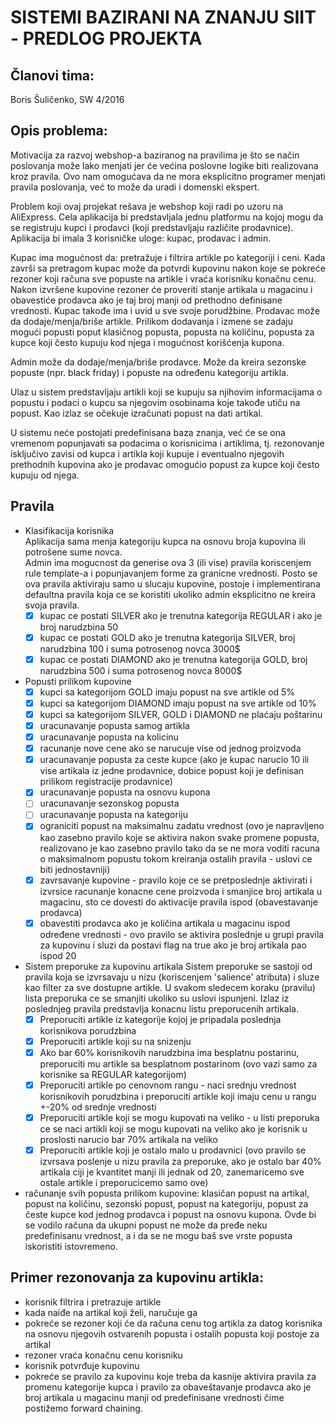 # SISTEMI BAZIRANI NA ZNANJU SIIT - PREDLOG PROJEKTA

## Članovi tima:
Boris Šuličenko, SW 4/2016

## Opis problema:
Motivacija za razvoj webshop-a baziranog na pravilima je što se način poslovanja može lako menjati jer će većina poslovne logike biti realizovana kroz pravila. Ovo nam omogućava da ne mora eksplicitno programer menjati pravila poslovanja, već to može da uradi i domenski ekspert.

Problem koji ovaj projekat rešava je webshop koji radi po uzoru na AliExpress. Cela aplikacija bi predstavljala jednu platformu na kojoj mogu da se registruju kupci i prodavci (koji predstavljaju različite prodavnice). Aplikacija bi imala 3 korisničke uloge: kupac, prodavac i admin.

Kupac ima mogućnost da: pretražuje i filtrira artikle po kategoriji i ceni. Kada završi sa pretragom kupac može da potvrdi kupovinu nakon koje se pokreće rezoner koji računa sve popuste na artikle i vraća korisniku konačnu cenu. Nakon izvršene kupovine rezoner će proveriti stanje artikala u magacinu i obavestiće prodavca ako je taj broj manji od prethodno definisane vrednosti. Kupac takođe ima i uvid u sve svoje porudžbine.
Prodavac može da dodaje/menja/briše artikle. Prilikom dodavanja i izmene se zadaju mogući popusti poput klasičnog popusta, popusta na količinu, popusta za kupce koji često kupuju kod njega i mogućnost korišćenja kupona.

Admin može da dodaje/menja/briše prodavce. Može da kreira sezonske popuste (npr. black friday) i popuste na određenu kategoriju artikla.

Ulaz u sistem predstavljaju artikli koji se kupuju sa njihovim informacijama o popustu i podaci o kupcu sa njegovim osobinama koje takođe utiču na popust. Kao izlaz se očekuje izračunati popust na dati artikal.

U sistemu neće postojati predefinisana baza znanja, već će se ona vremenom popunjavati sa podacima o korisnicima i artiklima, tj. rezonovanje isključivo zavisi od kupca i artikla koji kupuje i eventualno njegovih prethodnih kupovina ako je prodavac omogućio popust za kupce koji često kupuju od njega.
	
## Pravila
- Klasifikacija korisnika  
	Aplikacija sama menja kategoriju kupca na osnovu broja kupovina ili potrošene sume novca.  
	Admin ima mogucnost da generise ova 3 (ili vise) pravila koriscenjem rule template-a i popunjavanjem forme za granicne 
	vrednosti. Posto se ova pravila aktiviraju samo u slucaju kupovine, postoje i implementirana defaultna pravila
	koja ce se koristiti ukoliko admin eksplicitno ne kreira svoja pravila. 
	- [x] kupac ce postati SILVER ako je trenutna kategorija REGULAR i ako je broj narudzbina 50
	- [x] kupac ce postati GOLD ako je trenutna kategorija SILVER, broj narudzbina 100 i suma potrosenog novca 3000$
	- [x] kupac ce postati DIAMOND ako je trenutna kategorija GOLD, broj narudzbina 500 i suma potrosenog novca 8000$

- Popusti prilikom kupovine
	- [x] kupci sa kategorijom GOLD imaju popust na sve artikle od 5%
	- [x] kupci sa kategorijom DIAMOND imaju popust na sve artikle od 10%
	- [x] kupci sa kategorijom SILVER, GOLD i DIAMOND ne plaćaju poštarinu
	- [x] uracunavanje popusta samog artikla
	- [x] uracunavanje popusta na kolicinu
	- [x] racunanje nove cene ako se narucuje vise od jednog proizvoda
	- [x] uracunavanje popusta za ceste kupce (ako je kupac narucio 10 ili vise artikala iz jedne prodavnice, dobice popust koji je definisan prilikom registracije prodavnice)
	- [x] uracunavanje popusta na osnovu kupona
	- [ ] uracunavanje sezonskog popusta
	- [ ] uracunavanje popusta na kategoriju
	- [x] ograniciti popust na maksimalnu zadatu vrednost (ovo je napravljeno kao zasebno pravilo koje se aktivira nakon svake promene popusta, realizovano je kao zasebno pravilo tako da se ne mora voditi racuna o maksimalnom popustu tokom kreiranja ostalih pravila - uslovi ce biti jednostavniji)
	- [x] zavrsavanje kupovine - pravilo koje ce se pretposlednje aktivirati i izvrsice racunanje konacne cene proizvoda i smanjice broj artikala u magacinu, sto ce dovesti do aktivacije pravila ispod (obavestavanje prodavca)
	- [x] obavestiti prodavca ako je količina artikala u magacinu ispod određene vrednosti - ovo pravilo se aktivira poslednje u grupi pravila za kupovinu i sluzi da postavi flag na true ako je broj artikala pao ispod 20

- Sistem preporuke za kupovinu artikala
	Sistem preporuke se sastoji od pravila koja se izvrsavaju u nizu (koriscenjem 'salience' atributa) i sluze kao filter za sve dostupne artikle. U svakom sledecem koraku (pravilu) lista preporuka ce se smanjiti ukoliko su uslovi ispunjeni. Izlaz iz poslednjeg pravila predstavlja konacnu listu preporucenih artikala.
	- [x] Preporuciti artikle iz kategorije kojoj je pripadala poslednja korisnikova porudzbina 
	- [x] Preporuciti artikle koji su na snizenju
	- [x] Ako bar 60% korisnikovih narudzbina ima besplatnu postarinu, preporuciti mu artikle sa besplatnom postarinom (ovo vazi samo za korisnike sa REGULAR kategorijom) 
	- [x] Preporuciti artikle po cenovnom rangu - naci srednju vrednost korisnikovih porudzbina i preporuciti artikle koji imaju cenu u rangu +-20% od srednje vrednosti
	- [x] Preporuciti artikle koji se mogu kupovati na veliko - u listi preporuka ce se naci artikli koji se mogu kupovati na veliko ako je korisnik u proslosti narucio bar 70% artikala na veliko
	- [x] Preporuciti artikle koji je ostalo malo u prodavnici (ovo pravilo se izvrsava poslenje u nizu pravila za preporuke, ako je ostalo bar 40% artikala ciji je kvantitet manji ili jednak od 20, zanemaricemo sve ostale artikle i preporucicemo samo ove)

- računanje svih popusta prilikom kupovine: klasičan popust na artikal, popust na količinu, sezonski popust, popust na kategoriju, popust za česte kupce kod jednog prodavca i popust na osnovu kupona. Ovde bi se vodilo računa da ukupni popust ne može da pređe neku predefinisanu vrednost, a i da se ne mogu baš sve vrste popusta iskoristiti istovremeno.

## Primer rezonovanja za kupovinu artikla:
- korisnik filtrira i pretrazuje artikle
- kada naiđe na artikal koji želi, naručuje ga
- pokreće se rezoner koji će da računa cenu tog artikla za datog korisnika na osnovu njegovih ostvarenih popusta i ostalih popusta koji postoje za artikal
- rezoner vraća konačnu cenu korisniku
- korisnik potvrđuje kupovinu
- pokreće se pravilo za kupovinu koje treba da kasnije aktivira pravila za promenu kategorije kupca i pravilo za obaveštavanje prodavca ako je broj artikala u magacinu manji od predefinisane vrednosti čime postižemo forward chaining.


